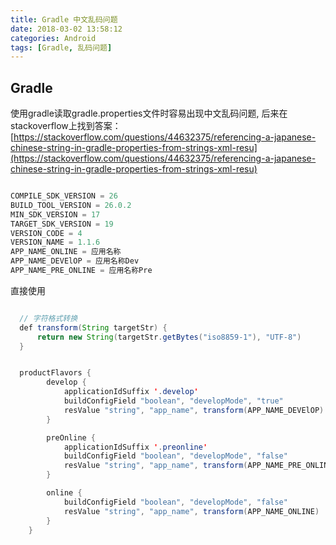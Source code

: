 ```yaml
---
title: Gradle 中文乱码问题
date: 2018-03-02 13:58:12
categories: Android
tags: [Gradle, 乱码问题]
---
```


## Gradle

使用gradle读取gradle.properties文件时容易出现中文乱码问题, 后来在stackoverflow上找到答案：
[https://stackoverflow.com/questions/44632375/referencing-a-japanese-chinese-string-in-gradle-properties-from-strings-xml-resu](https://stackoverflow.com/questions/44632375/referencing-a-japanese-chinese-string-in-gradle-properties-from-strings-xml-resu)


```java

COMPILE_SDK_VERSION = 26
BUILD_TOOL_VERSION = 26.0.2
MIN_SDK_VERSION = 17
TARGET_SDK_VERSION = 19
VERSION_CODE = 4
VERSION_NAME = 1.1.6
APP_NAME_ONLINE = 应用名称
APP_NAME_DEVElOP = 应用名称Dev
APP_NAME_PRE_ONLINE = 应用名称Pre

```   

直接使用

```java

  // 字符格式转换 
  def transform(String targetStr) {
      return new String(targetStr.getBytes("iso8859-1"), "UTF-8")
  }


  productFlavors {
        develop {
            applicationIdSuffix '.develop'
            buildConfigField "boolean", "developMode", "true"
            resValue "string", "app_name", transform(APP_NAME_DEVElOP)
        }

        preOnline {
            applicationIdSuffix '.preonline'
            buildConfigField "boolean", "developMode", "false"
            resValue "string", "app_name", transform(APP_NAME_PRE_ONLINE)
        }

        online {
            buildConfigField "boolean", "developMode", "false"
            resValue "string", "app_name", transform(APP_NAME_ONLINE)
        }
    }
```